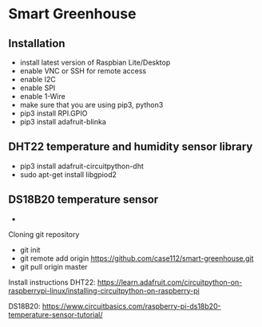 # Smart Greenhouse

## Installation
- install latest version of Raspbian Lite/Desktop
- enable VNC or SSH for remote access
- enable I2C
- enable SPI
- enable 1-Wire
- make sure that you are using pip3, python3
- pip3 install RPI.GPIO
- pip3 install adafruit-blinka

## DHT22 temperature and humidity sensor library
- pip3 install adafruit-circuitpython-dht
- sudo apt-get install libgpiod2

## DS18B20 temperature sensor
- 

Cloning git repository
- git init
- git remote add origin https://github.com/case112/smart-greenhouse.git
- git pull origin master 

Install instructions
DHT22:
https://learn.adafruit.com/circuitpython-on-raspberrypi-linux/installing-circuitpython-on-raspberry-pi 

DS18B20:
https://www.circuitbasics.com/raspberry-pi-ds18b20-temperature-sensor-tutorial/
